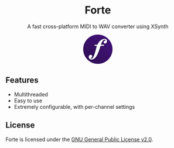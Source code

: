 <h1 align="center">Forte</h1>
<p align="center">A fast cross-platform MIDI to WAV converter using XSynth</p>
<p align="center"><img src="https://github.com/MyBlackMIDIScore/forte/raw/master/assets/forte.png" width="80"/></p>

## Features
- Multithreaded
- Easy to use
- Extremely configurable, with per-channel settings

## License
Forte is licensed under the [GNU General Public License v2.0](https://github.com/MyBlackMIDIScore/forte/blob/master/LICENSE).
